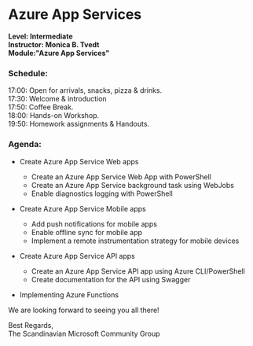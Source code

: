 # Azure App Services  
**Level: Intermediate  
Instructor: Monica B. Tvedt  
Module:"Azure App Services"**  

### Schedule:  
17:00: Open for arrivals, snacks, pizza & drinks.  
17:30: Welcome & introduction   
17:50: Coffee Break.  
18:00: Hands-on Workshop.  
19:50: Homework assignments & Handouts.  

### Agenda: 
- Create Azure App Service Web apps 
  - Create an Azure App Service Web App with PowerShell  
  - Create an Azure App Service background task using WebJobs  
  - Enable diagnostics logging with PowerShell  
    
- Create Azure App Service Mobile apps 
  - Add push notifications for mobile apps  
  - Enable offline sync for mobile app  
  - Implement a remote instrumentation strategy for mobile devices  
  
- Create Azure App Service API apps 
  - Create an Azure App Service API app using Azure CLI/PowerShell    
  - Create documentation for the API using Swagger  

- Implementing Azure Functions  
  
  
We are looking forward to seeing you all there!  
  
Best Regards,  
The Scandinavian Microsoft Community Group  
